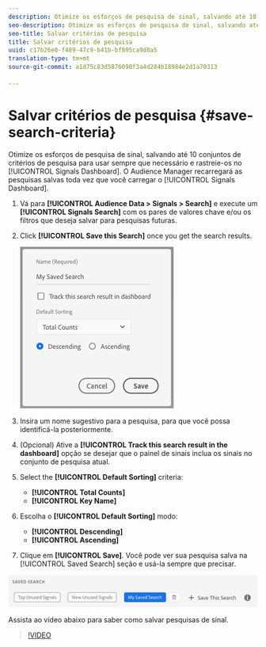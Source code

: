 ```yaml
---
description: Otimize os esforços de pesquisa de sinal, salvando até 10 conjuntos de critérios de pesquisa para usar sempre que necessário, e rastreie-os no Painel. O Audience Manager recarregará as pesquisas salvas toda vez que você carregar o Painel.
seo-description: Otimize os esforços de pesquisa de sinal, salvando até 10 conjuntos de critérios de pesquisa para usar sempre que necessário, e rastreie-os no Painel. Audience Manager reloads the saved searches every time you load the Dashboard.
seo-title: Salvar critérios de pesquisa
title: Salvar critérios de pesquisa
uuid: c17b26e0-f489-47c9-b41b-bf895ca9d8a5
translation-type: tm+mt
source-git-commit: a1d75c83d5876090f3a4d284b18984e2d1a70313

---
```



# Salvar critérios de pesquisa {#save-search-criteria}

Otimize os esforços de pesquisa de sinal, salvando até 10 conjuntos de critérios de pesquisa para usar sempre que necessário e rastreie-os no [!UICONTROL Signals Dashboard]. O Audience Manager recarregará as pesquisas salvas toda vez que você carregar o [!UICONTROL Signals Dashboard].

1. Vá para **[!UICONTROL Audience Data > Signals > Search]** e execute um **[!UICONTROL Signals Search]** com os pares de valores chave e/ou os filtros que deseja salvar para pesquisas futuras.
1. Click **[!UICONTROL Save this Search]** once you get the search results.

   ![Resultado da etapa](assets/save-search-criteria.png)
1. Insira um nome sugestivo para a pesquisa, para que você possa identificá-la posteriormente.
1. (Opcional) Ative a **[!UICONTROL Track this search result in the dashboard]** opção se desejar que o painel de sinais inclua os sinais no conjunto de pesquisa atual.
1. Select the **[!UICONTROL Default Sorting]** criteria:
   * **[!UICONTROL Total Counts]**
   * **[!UICONTROL Key Name]**
1. Escolha o **[!UICONTROL Default Sorting]** modo:
   * **[!UICONTROL Descending]**
   * **[!UICONTROL Ascending]**
1. Clique em **[!UICONTROL Save]**. Você pode ver sua pesquisa salva na [!UICONTROL Saved Search] seção e usá-la sempre que precisar.

![pesquisa salva](assets/saved-search.png)

Assista ao vídeo abaixo para saber como salvar pesquisas de sinal.

>[!VIDEO](https://video.tv.adobe.com/v/25147/?captions=por_br)
